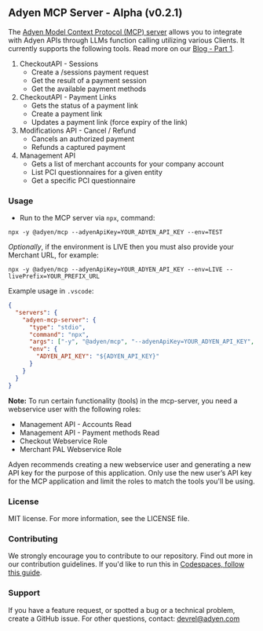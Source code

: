 ## Adyen MCP Server - Alpha (v0.2.1)

The [Adyen Model Context Protocol (MCP) server](https://docs.adyen.com/development-resources/mcp-server/) allows you to integrate with Adyen APIs through LLMs function calling utilizing various Clients. It currently supports the following tools. Read more on our [Blog - Part 1](https://www.adyen.com/knowledge-hub/mcp-release).

1. CheckoutAPI - Sessions
   - Create a /sessions payment request
   - Get the result of a payment session
   - Get the available payment methods
2. CheckoutAPI - Payment Links
   - Gets the status of a payment link
   - Create a payment link
   - Updates a payment link (force expiry of the link)
4. Modifications API - Cancel / Refund 
   - Cancels an authorized payment
   - Refunds a captured payment
5. Management API
   - Gets a list of merchant accounts for your company account
   - List PCI questionnaires for a given entity
   - Get a specific PCI questionnaire



### Usage
* Run to the MCP server via `npx`, command:

```
npx -y @adyen/mcp --adyenApiKey=YOUR_ADYEN_API_KEY --env=TEST
```

_Optionally_, if the environment is LIVE then you must also provide your Merchant URL, for example:

```
npx -y @adyen/mcp --adyenApiKey=YOUR_ADYEN_API_KEY --env=LIVE --livePrefix=YOUR_PREFIX_URL
```


Example usage in `.vscode`:
```json
{
  "servers": {
    "adyen-mcp-server": {
      "type": "stdio",
      "command": "npx",
      "args": ["-y", "@adyen/mcp", "--adyenApiKey=YOUR_ADYEN_API_KEY", "--env=TEST"],
      "env": {
        "ADYEN_API_KEY": "${ADYEN_API_KEY}"
      }
    }
  }
}
```

**Note:** To run certain functionality (tools) in the mcp-server, you need a webservice user with the following roles: 
* Management API - Accounts Read
* Management API - Payment methods Read
* Checkout Webservice Role
* Merchant PAL Webservice Role

Adyen recommends creating a new webservice user and generating a new API key for the purpose of this application.
Only use the new user’s API key for the MCP application and limit the roles to match the tools you'll be using. 



### License
MIT license. For more information, see the LICENSE file.


### Contributing
We strongly encourage you to contribute to our repository. Find out more in our contribution guidelines. If you'd like to run this in [Codespaces, follow this guide](/CODESPACES_README.md).


### Support
If you have a feature request, or spotted a bug or a technical problem, create a GitHub issue. For other questions, contact: devrel@adyen.com
